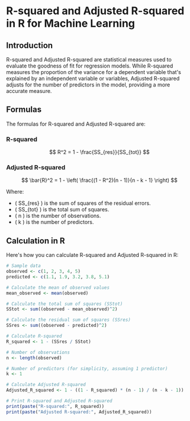 # R-squared and Adjusted R-squared in R for Machine Learning

## Introduction
R-squared and Adjusted R-squared are statistical measures used to evaluate the goodness of fit for regression models. While R-squared measures the proportion of the variance for a dependent variable that's explained by an independent variable or variables, Adjusted R-squared adjusts for the number of predictors in the model, providing a more accurate measure.

## Formulas
The formulas for R-squared and Adjusted R-squared are:

### R-squared
$$
R^2 = 1 - \frac{SS_{res}}{SS_{tot}}
$$

### Adjusted R-squared
$$
\bar{R}^2 = 1 - \left( \frac{(1 - R^2)(n - 1)}{n - k - 1} \right)
$$

Where:
- \( SS_{res} \) is the sum of squares of the residual errors.
- \( SS_{tot} \) is the total sum of squares.
- \( n \) is the number of observations.
- \( k \) is the number of predictors.

## Calculation in R
Here's how you can calculate R-squared and Adjusted R-squared in R:

```r
# Sample data
observed <- c(1, 2, 3, 4, 5)
predicted <- c(1.1, 1.9, 3.2, 3.8, 5.1)

# Calculate the mean of observed values
mean_observed <- mean(observed)

# Calculate the total sum of squares (SStot)
SStot <- sum((observed - mean_observed)^2)

# Calculate the residual sum of squares (SSres)
SSres <- sum((observed - predicted)^2)

# Calculate R-squared
R_squared <- 1 - (SSres / SStot)

# Number of observations
n <- length(observed)

# Number of predictors (for simplicity, assuming 1 predictor)
k <- 1

# Calculate Adjusted R-squared
Adjusted_R_squared <- 1 - ((1 - R_squared) * (n - 1) / (n - k - 1))

# Print R-squared and Adjusted R-squared
print(paste("R-squared:", R_squared))
print(paste("Adjusted R-squared:", Adjusted_R_squared))
